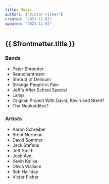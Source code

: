 ```yaml
---
title: Music
authors: ["Victor Fisher"]
created: "2021-11-02"
updated: "2021-11-02"
---
```


## {{ $frontmatter.title }}

### Bands
* <g-link to="/pater-shrouder">Pater Shrouder</g-link>
* <g-link to="/reenchantment">Reenchantment</g-link>
* <g-link to="/shroud-of-delirium">Shroud of Delirium</g-link>
* <g-link to="/strange-people-in-pain">Strange People in Pain</g-link>
* Jeff's After School Special
* Lamp
* Original Project With David, Kevin and Brent?
* The Neoluddites?

### Artists
* Aaron Schreiber
* Brent Nortman
* David Sommer
* Jack Stefans
* Jeff Smith
* Josh Avni
* Kevin Kalika
* Olivia Wallace
* Rob Halliday
* Victor Fisher
